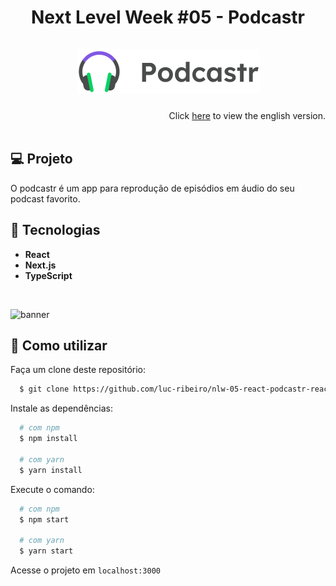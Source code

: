 <h1 align="center">
Next Level Week #05 - Podcastr
<br>
<br>
  <img src="./design/logo.png"/>
</h1>

<div align="right">
  Click <a href="https://github.com/luc-ribeiro/nlw-05-react-podcastr-react/blob/main/README.md">here</a> to view the english version.
</div>
<br>

## 💻 Projeto
O podcastr é um app para reprodução de episódios em áudio do seu podcast favorito.

## 🚀 Tecnologias

- **React** 
- **Next.js**
- **TypeScript**

<br>

![banner](https://github.com/luc-ribeiro/nlw-05-react-podcastr/blob/main/design/mockup.png)

## :page_facing_up: Como utilizar

Faça um clone deste repositório:

```sh
  $ git clone https://github.com/luc-ribeiro/nlw-05-react-podcastr-react.git
```

Instale as dependências:

```sh
  # com npm
  $ npm install

  # com yarn
  $ yarn install
```

Execute o comando:

```sh
  # com npm
  $ npm start

  # com yarn
  $ yarn start
```

Acesse o projeto em `localhost:3000`
